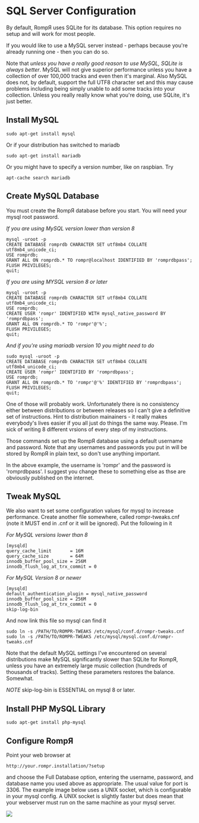 # SQL Server Configuration

By default, RompЯ uses SQLite for its database. This option requires no setup and will work for most people.

If you would like to use a MySQL server instead - perhaps because you're already running one - then you can do so.

Note that *unless you have a really good reason to use MySQL, SQLite is always better*. MySQL will not give superior performance unless you have a collection of over 100,000 tracks and even then it's marginal. Also MySQL does not, by default, support the full UTF8 character set and this may cause problems including being simply unable to add some tracks into your collection. Unless you really really know what you're doing, use SQLite, it's just better.

## Install MySQL

    sudo apt-get install mysql

Or if your distribution has switched to mariadb

    sudo apt-get install mariadb

Or you might have to specify a version number, like on raspbian. Try

    apt-cache search mariadb

## Create MySQL Database

You must create the RompЯ database before you start. You will need your mysql root password.

*If you are using MySQL version lower than version 8*

    mysql -uroot -p
    CREATE DATABASE romprdb CHARACTER SET utf8mb4 COLLATE utf8mb4_unicode_ci;
    USE romprdb;
    GRANT ALL ON romprdb.* TO rompr@localhost IDENTIFIED BY 'romprdbpass';
    FLUSH PRIVILEGES;
    quit;

*If you are using MYSQL version 8 or later*

    mysql -uroot -p
    CREATE DATABASE romprdb CHARACTER SET utf8mb4 COLLATE utf8mb4_unicode_ci;
    USE romprdb;
    CREATE USER 'rompr' IDENTIFIED WITH mysql_native_password BY 'romprdbpass';
    GRANT ALL ON romprdb.* TO 'rompr'@'%';
    FLUSH PRIVILEGES;
    quit;

*And if you're using mariadb version 10 you might need to do*

    sudo mysql -uroot -p
    CREATE DATABASE romprdb CHARACTER SET utf8mb4 COLLATE utf8mb4_unicode_ci;
    CREATE USER 'rompr' IDENTIFIED BY 'romprdbpass';
    USE romprdb;
    GRANT ALL ON romprdb.* TO 'rompr'@'%' IDENTIFIED BY 'romprdbpass';
    FLUSH PRIVILEGES;
    quit;

One of those will probably work. Unfortunately there is no consistency either between distributions or between releases so I can't give a definitive set of instructions. Hint to distribution mainainers - it really makes everybody's lives easier if you all just do things the same way. Please. I'm sick of writing 8 different vrsions of every step of my instructions.

Those commands set up the RompЯ database using a default username and password. Note that any usernames and passwords you put in will be stored by RompЯ in plain text, so don't use anything important.

In the above example, the username is 'rompr' and the password is 'romprdbpass'. I suggest you change these to something else as thse are obviously published on the internet.

## Tweak MySQL

We also want to set some configuration values for mysql to increase performance. Create another file somewhere, called rompr-tweaks.cnf (note it MUST end in .cnf or it will be ignored). Put the following in it

*For MySQL versions lower than 8*

    [mysqld]
    query_cache_limit       = 16M
    query_cache_size        = 64M
    innodb_buffer_pool_size = 256M
    innodb_flush_log_at_trx_commit = 0

*For MySQL Version 8 or newer*

    [mysqld]
    default_authentication_plugin = mysql_native_password
    innodb_buffer_pool_size = 256M
    innodb_flush_log_at_trx_commit = 0
    skip-log-bin

And now link this file so mysql can find it

    sudo ln -s /PATH/TO/ROMPR-TWEAKS /etc/mysql/conf.d/rompr-tweaks.cnf
    sudo ln -s /PATH/TO/ROMPR-TWEAKS /etc/mysql/mysql.conf.d/rompr-tweaks.cnf

Note that the default MySQL settings I've encountered on several distributions make MySQL significantly slower than SQLite for RompЯ, unless you have an extremely large music collection (hundreds of thousands of tracks). Setting these parameters restores the balance. Somewhat.

*NOTE* skip-log-bin is ESSENTIAL on mysql 8 or later.

## Install PHP MySQL Library

    sudo apt-get install php-mysql

## Configure RompЯ

Point your web browser at

    http://your.rompr.installation/?setup

and choose the Full Database option, entering the username, password, and database name you used above as appropriate. The usual value for port is 3306. The example image below uses a UNIX socket, which is configurable in your mysql config. A UNIX socket is slightly faster but does mean that your webserver must run on the same machine as your mysql server.

![](images/collectionsetup.png)
